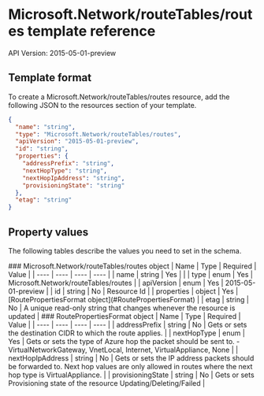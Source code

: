 # Microsoft.Network/routeTables/routes template reference
API Version: 2015-05-01-preview
## Template format

To create a Microsoft.Network/routeTables/routes resource, add the following JSON to the resources section of your template.

```json
{
  "name": "string",
  "type": "Microsoft.Network/routeTables/routes",
  "apiVersion": "2015-05-01-preview",
  "id": "string",
  "properties": {
    "addressPrefix": "string",
    "nextHopType": "string",
    "nextHopIpAddress": "string",
    "provisioningState": "string"
  },
  "etag": "string"
}
```
## Property values

The following tables describe the values you need to set in the schema.

<a id="Microsoft.Network/routeTables/routes" />
### Microsoft.Network/routeTables/routes object
|  Name | Type | Required | Value |
|  ---- | ---- | ---- | ---- |
|  name | string | Yes |  |
|  type | enum | Yes | Microsoft.Network/routeTables/routes |
|  apiVersion | enum | Yes | 2015-05-01-preview |
|  id | string | No | Resource Id |
|  properties | object | Yes | [RoutePropertiesFormat object](#RoutePropertiesFormat) |
|  etag | string | No | A unique read-only string that changes whenever the resource is updated |


<a id="RoutePropertiesFormat" />
### RoutePropertiesFormat object
|  Name | Type | Required | Value |
|  ---- | ---- | ---- | ---- |
|  addressPrefix | string | No | Gets or sets the destination CIDR to which the route applies. |
|  nextHopType | enum | Yes | Gets or sets the type of Azure hop the packet should be sent to. - VirtualNetworkGateway, VnetLocal, Internet, VirtualAppliance, None |
|  nextHopIpAddress | string | No | Gets or sets the IP address packets should be forwarded to. Next hop values are only allowed in routes where the next hop type is VirtualAppliance. |
|  provisioningState | string | No | Gets or sets Provisioning state of the resource Updating/Deleting/Failed |

